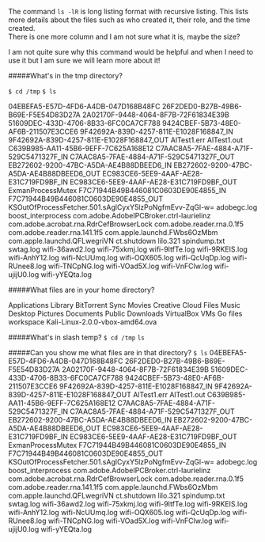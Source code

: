 The command `ls -lR` is long listing format with recursive listing.  This lists more details about the files such as who created it, their role, and the time created.  
There is one more column and I am not sure what it is, maybe the size?

I am not quite sure why this command would be helpful and when I need to use it but I am sure we will learn more about it!

#####What's in the tmp directory?

`$ cd /tmp`
`$ ls`

04EBEFA5-E57D-4FD6-A4DB-047D168B48FC
26F2DED0-B27B-49B6-B69E-F5E54D83D27A
2A02170F-9448-4064-8F7B-72F61834E39B
51609DEC-433D-4706-8B33-6FC0CA7CF788
9424CBEF-5B73-48E0-AF6B-211507E3CCE6
9F42692A-839D-4257-811E-E1028F168847_IN
9F42692A-839D-4257-811E-E1028F168847_OUT
AlTest1.err
AlTest1.out
C639B985-AA11-45B6-9EFF-7C625A168E12
C7AAC8A5-7FAE-4884-A71F-529C5471327F_IN
C7AAC8A5-7FAE-4884-A71F-529C5471327F_OUT
EB272602-9200-47BC-A5DA-AE4B88DBEED6_IN
EB272602-9200-47BC-A5DA-AE4B88DBEED6_OUT
EC983CE6-5EE9-4AAF-AE28-E31C719FD9BF_IN
EC983CE6-5EE9-4AAF-AE28-E31C719FD9BF_OUT
ExmanProcessMutex
F7C71944B49B446081C0603DE90E4855_IN
F7C71944B49B446081C0603DE90E4855_OUT
KSOutOfProcessFetcher.501.sAglCyxY5lzPoNgfmEvv-ZqGl-w=
adobegc.log
boost_interprocess
com.adobe.AdobeIPCBroker.ctrl-laurielinz
com.adobe.acrobat.rna.RdrCefBrowserLock
com.adobe.reader.rna.0.1f5
com.adobe.reader.rna.141.1f5
com.apple.launchd.FWbs6OzMbm
com.apple.launchd.QFLwegriVN
ct.shutdown
lilo.321
spindump.txt
swtag.log
wifi-36awd2.log
wifi-75xkmj.log
wifi-9ItfTe.log
wifi-9RKEIS.log
wifi-AnhY12.log
wifi-NcUUmq.log
wifi-OQX605.log
wifi-QcUqDp.log
wifi-RUnee8.log
wifi-TNCpNG.log
wifi-VOad5X.log
wifi-VnFClw.log
wifi-ujijU0.log
wifi-yYEQta.log


#####What files are in your home directory?

Applications                    Library
BitTorrent Sync                 Movies
Creative Cloud Files            Music
Desktop                         Pictures
Documents                       Public
Downloads                       VirtualBox VMs
Go files                        workspace
Kali-Linux-2.0.0-vbox-amd64.ova

#####What's in slash temp?
`$ cd /tmp`
`ls`

#####Can you show me what files are in that directory?
`$ ls`
04EBEFA5-E57D-4FD6-A4DB-047D168B48FC
26F2DED0-B27B-49B6-B69E-F5E54D83D27A
2A02170F-9448-4064-8F7B-72F61834E39B
51609DEC-433D-4706-8B33-6FC0CA7CF788
9424CBEF-5B73-48E0-AF6B-211507E3CCE6
9F42692A-839D-4257-811E-E1028F168847_IN
9F42692A-839D-4257-811E-E1028F168847_OUT
AlTest1.err
AlTest1.out
C639B985-AA11-45B6-9EFF-7C625A168E12
C7AAC8A5-7FAE-4884-A71F-529C5471327F_IN
C7AAC8A5-7FAE-4884-A71F-529C5471327F_OUT
EB272602-9200-47BC-A5DA-AE4B88DBEED6_IN
EB272602-9200-47BC-A5DA-AE4B88DBEED6_OUT
EC983CE6-5EE9-4AAF-AE28-E31C719FD9BF_IN
EC983CE6-5EE9-4AAF-AE28-E31C719FD9BF_OUT
ExmanProcessMutex
F7C71944B49B446081C0603DE90E4855_IN
F7C71944B49B446081C0603DE90E4855_OUT
KSOutOfProcessFetcher.501.sAglCyxY5lzPoNgfmEvv-ZqGl-w=
adobegc.log
boost_interprocess
com.adobe.AdobeIPCBroker.ctrl-laurielinz
com.adobe.acrobat.rna.RdrCefBrowserLock
com.adobe.reader.rna.0.1f5
com.adobe.reader.rna.141.1f5
com.apple.launchd.FWbs6OzMbm
com.apple.launchd.QFLwegriVN
ct.shutdown
lilo.321
spindump.txt
swtag.log
wifi-36awd2.log
wifi-75xkmj.log
wifi-9ItfTe.log
wifi-9RKEIS.log
wifi-AnhY12.log
wifi-NcUUmq.log
wifi-OQX605.log
wifi-QcUqDp.log
wifi-RUnee8.log
wifi-TNCpNG.log
wifi-VOad5X.log
wifi-VnFClw.log
wifi-ujijU0.log
wifi-yYEQta.log

